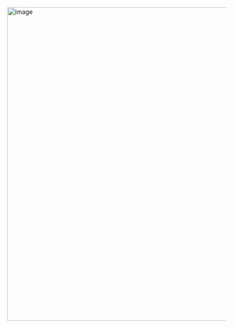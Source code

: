 <img width="719" alt="image" src="https://github.com/fbriandwi/30-Days-of-Code-HackerRank/assets/87922540/133dcbbc-ddf1-49b6-92a7-9a3ba9a0267e">
